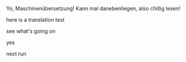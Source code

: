Yo, Maschinenübersetzung! Kann mal danebenliegen, also chillig lesen!

here is a translation test


see what's going on

yes

next run